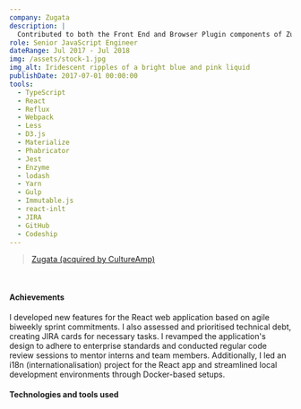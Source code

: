 ```yaml
---
company: Zugata
description: |
  Contributed to both the Front End and Browser Plugin components of Zugata's flagship product, an application that facilitates customer interaction for peer feedback and empowers professional development. The company was acquired by CultureAmp.
role: Senior JavaScript Engineer
dateRange: Jul 2017 - Jul 2018
img: /assets/stock-1.jpg
img_alt: Iridescent ripples of a bright blue and pink liquid
publishDate: 2017-07-01 00:00:00
tools:
  - TypeScript
  - React
  - Reflux
  - Webpack
  - Less
  - D3.js
  - Materialize
  - Phabricator
  - Jest
  - Enzyme
  - lodash
  - Yarn
  - Gulp
  - Immutable.js
  - react-inlt
  - JIRA
  - GitHub
  - Codeship
---
```


> [Zugata (acquired by CultureAmp)](https://www.linkedin.com/company/zugata)

<br />

#### Achievements

I developed new features for the React web application based on agile biweekly sprint commitments. I also assessed and prioritised technical debt, creating JIRA cards for necessary tasks. I revamped the application's design to adhere to enterprise standards and conducted regular code review sessions to mentor interns and team members. Additionally, I led an i18n (internationalisation) project for the React app and streamlined local development environments through Docker-based setups.

#### Technologies and tools used

